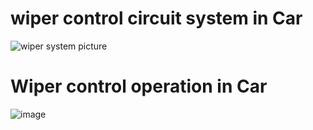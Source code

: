 # wiper control circuit system in Car

![wiper system picture](https://user-images.githubusercontent.com/101311812/168435316-0ed8bd38-66a1-4813-bcdc-65b581675f5a.jpg)

# Wiper control operation in Car

![image](https://user-images.githubusercontent.com/101311812/168435665-a9715638-3413-4369-ba1f-720ab129ec7c.png)

